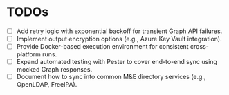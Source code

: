 # TODOs

- [ ] Add retry logic with exponential backoff for transient Graph API failures.
- [ ] Implement output encryption options (e.g., Azure Key Vault integration).
- [ ] Provide Docker-based execution environment for consistent cross-platform runs.
- [ ] Expand automated testing with Pester to cover end-to-end sync using mocked Graph responses.
- [ ] Document how to sync into common M&E directory services (e.g., OpenLDAP, FreeIPA).
